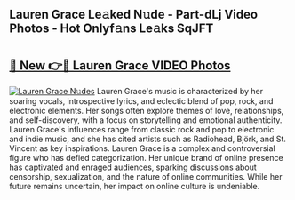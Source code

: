 ## Lauren Grace Le𝚊ked N𝚞de - Part-dLj Video Photos - Hot Onlyf𝚊ns Le𝚊ks SqJFT

# <h2><a href="http://ac2938.deff.icu/?id=Lauren+Grace">🔗 New 👉🔴 Lauren Grace VIDEO Photos</a></h2>

[![Lauren Grace N𝚞des](https://i.imgur.com/rIISA9y.gif)](http://ac2938.deff.icu/?id=Lauren+Grace)
Lauren Grace's music is characterized by her soaring vocals, introspective lyrics, and eclectic blend of pop, rock, and electronic elements. Her songs often explore themes of love, relationships, and self-discovery, with a focus on storytelling and emotional authenticity. Lauren Grace's influences range from classic rock and pop to electronic and indie music, and she has cited artists such as Radiohead, Björk, and St. Vincent as key inspirations. Lauren Grace is a complex and controversial figure who has defied categorization. Her unique brand of online presence has captivated and enraged audiences, sparking discussions about censorship, sexualization, and the nature of online communities. While her future remains uncertain, her impact on online culture is undeniable.
